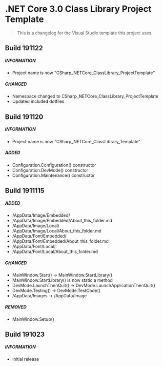 ﻿# .NET Core 3.0 Class Library Project Template

> This is a changelog for the Visual Studio template this project uses.

## Build 191122
##### INFORMATION
* Project name is now "CSharp_NETCore_ClassLibrary_ProjectTemplate"
##### CHANGED
* Namespace changed to CSharp_NETCore_ClassLibrary_ProjectTemplate
* Updated included dotfiles

## Build 191120
##### INFORMATION
* Project name is now "CSharp_NETCore_ClassLibrary_Template"
##### ADDED
* Configuration.Configuration() constructor
* Configuration.DevMode() constructor
* Configuration.Maintenance() constructor


## Build 1911115
##### ADDED
* /AppData/Image/Embedded/
* /AppData/Image/Embedded/About_this_folder.md
* /AppData/Image/Local/
* /AppData/Image/Local/About_this_folder.md
* /AppData/Font/Embedded/
* /AppData/Font/Embedded/About_this_folder.md
* /AppData/Font/Local/
* /AppData/Font/Local/About_this_folder.md
##### CHANGED
* MainWindow.Start() -> MainWindow.StartLibrary()
* MainWindow.StartLibrary() is now static a method
* DevMode.LaunchThenQuit() -> DevMode.LaunchApplicationThenQuit()
* DevMode.Testing() -> DevMode.TestCode()
* /AppData/Images -> /AppData/Image
##### REMOVED
* MainWindow.Setup()

## Build 191023
##### INFORMATION
* Initial release